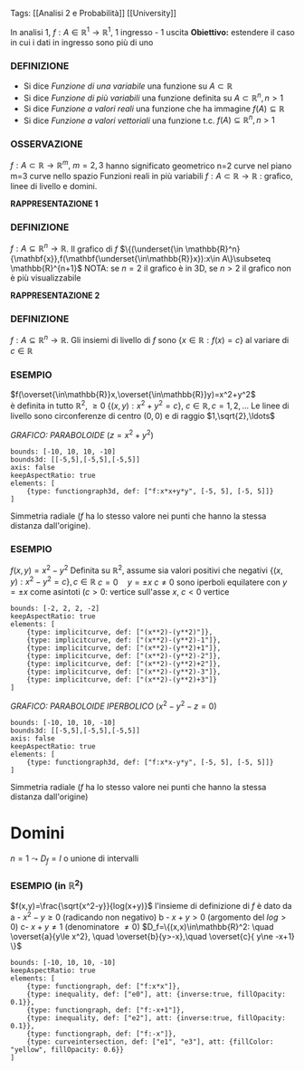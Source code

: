 Tags: [[Analisi 2 e Probabilità]] [[University]]

In analisi 1, $f:A\in \mathbb{R}^1\rightarrow\mathbb{R}^1$, 1 ingresso - 1 uscita
**Obiettivo:** estendere il caso in cui i dati in ingresso sono più di uno
### DEFINIZIONE
- Si dice *Funzione di una variabile* una funzione su $A\subset\mathbb{R}$
- Si dice *Funzione di più variabili* una funzione definita su $A\subset\mathbb{R}^n,n>1$	
-  Si dice *Funzione a valori reali* una funzione che ha immagine $f(A)\subseteq\mathbb{R}$ 	
-  Si dice *Funzione a valori vettoriali* una funzione t.c. $f(A)\subseteq\mathbb{R}^n,n>1$

### OSSERVAZIONE
$f:A\subset \mathbb{R}\rightarrow\mathbb{R}^m, \ m=2,3$ hanno significato geometrico
	n=2 curve nel piano
		m=3 curve nello spazio
	Funzioni reali in più variabili $f:A\subset\mathbb{R}\rightarrow \mathbb{R}$ : grafico, linee di livello e domini.

**RAPPRESENTAZIONE 1**
### DEFINIZIONE
$f:A\subseteq\mathbb{R}^n\rightarrow\mathbb{R}$. Il grafico di $f$ 
	$\{(\underset{\in \mathbb{R}^n}{\mathbf{x}},f(\mathbf{\underset{\in\mathbb{R}}x}):x\in A\}\subseteq \mathbb{R}^{n+1}$ 
NOTA: se $n=2$ il grafico è in 3D, se $n>2$ il grafico non è più visualizzabile

**RAPPRESENTAZIONE 2**
### DEFINIZIONE
$f:A\subseteq\mathbb{R}^n\rightarrow\mathbb{R}$. Gli insiemi di livello di $f$ sono
	$\{x\in \mathbb{R} :f(x)=c \}$
al variare di $c\in\mathbb{R}$

### ESEMPIO
$f(\overset{\in\mathbb{R}}x,\overset{\in\mathbb{R}}y)=x^2+y^2$	
è definita in tutto $\mathbb{R}^2, \ \ge 0$
	$\{(x,y):x^2+y^2=c\}, \ c\in\mathbb{R},c=1,2,\ldots$
Le linee di livello sono circonferenze di centro $(0,0)$ e di raggio $1,\sqrt{2},\ldots$ 

*GRAFICO: PARABOLOIDE* ($z=x^2+y^2$)
```graph
bounds: [-10, 10, 10, -10]
bounds3d: [[-5,5],[-5,5],[-5,5]]
axis: false
keepAspectRatio: true
elements: [
	{type: functiongraph3d, def: ["f:x*x+y*y", [-5, 5], [-5, 5]]}
]
```
Simmetria radiale ($f$ ha lo stesso valore nei punti che hanno la stessa distanza dall'origine).

### ESEMPIO
$f(x,y)=x^2-y^2$
Definita su $\mathbb{R}^2$, assume sia valori positivi che negativi
	$\{(x,y):x^2-y^2=c\},c\in \mathbb{R}$
	$c=0 \quad y=\pm x$
	$c\ne0$ sono iperboli equilatere con $y=\pm x$ come asintoti
	($c>0$: vertice sull'asse $x$, $c<0$ vertice 
```graph
bounds: [-2, 2, 2, -2]
keepAspectRatio: true
elements: [
	{type: implicitcurve, def: ["(x**2)-(y**2)"]},
	{type: implicitcurve, def: ["(x**2)-(y**2)-1"]},
	{type: implicitcurve, def: ["(x**2)-(y**2)+1"]},
	{type: implicitcurve, def: ["(x**2)-(y**2)-2"]},
	{type: implicitcurve, def: ["(x**2)-(y**2)+2"]},
	{type: implicitcurve, def: ["(x**2)-(y**2)-3"]},
	{type: implicitcurve, def: ["(x**2)-(y**2)+3"]}
]
```

*GRAFICO: PARABOLOIDE IPERBOLICO* ($x^2-y^2-z=0$)
```graph
bounds: [-10, 10, 10, -10]
bounds3d: [[-5,5],[-5,5],[-5,5]]
axis: false
keepAspectRatio: true
elements: [
	{type: functiongraph3d, def: ["f:x*x-y*y", [-5, 5], [-5, 5]]}
]
```
Simmetria radiale ($f$ ha lo stesso valore nei punti che hanno la stessa distanza dall'origine)
# Domini
$n=1\leadsto D_f=I$ o unione di intervalli
### ESEMPIO (in $\mathbb{R}^2$)
$f(x,y)=\frac{\sqrt{x^2-y}}{log(x+y)}$
l'insieme di definizione di $f$ è dato da 
	a - $x^2-y\ge0$ (radicando non negativo)
	b - $x+y>0$ (argomento del $log>0$)		c- $x+y\ne 1$ (denominatore $\ne 0$)
	$D_f=\{(x,x)\in\mathbb{R}^2: \quad \overset{a}{y\le x^2}, \quad \overset{b}{y>-x},\quad \overset{c}{ y\ne -x+1} \}$
```graph
bounds: [-10, 10, 10, -10]
keepAspectRatio: true
elements: [
	{type: functiongraph, def: ["f:x*x"]},
	{type: inequality, def: ["e0"], att: {inverse:true, fillOpacity: 0.1}},
	{type: functiongraph, def: ["f:-x+1"]},
	{type: inequality, def: ["e2"], att: {inverse:true, fillOpacity: 0.1}},
	{type: functiongraph, def: ["f:-x"]},
	{type: curveintersection, def: ["e1", "e3"], att: {fillColor: "yellow", fillOpacity: 0.6}}
]
```